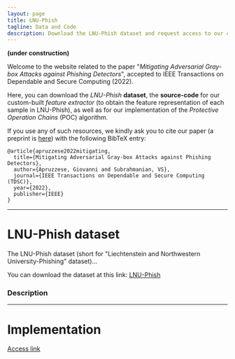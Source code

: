 ```yaml
---
layout: page
title: LNU-Phish
tagline: Data and Code
description: Download the LNU-Phish dataset and request access to our code.
---
```


**(under construction)**

Welcome to the website related to the paper "_Mitigating Adversarial Gray-box Attacks against Phishing Detectors_", accepted to IEEE Transactions on Dependable and Secure Computing (2022).

Here, you can download the _LNU-Phish_ **dataset**, the **source-code** for our custom-built _feature extractor_ (to obtain the feature representation of each sample in LNU-Phish), as well as for our implementation of the _Protective Operation Chains_ (POC) algorithm. 

If you use any of such resources, we kindly ask you to cite our paper (a preprint is [here](TBD)) with the following BibTeX entry:
```
@article{apruzzese2022mitigating,
  title={Mitigating Adversarial Gray-box Attacks against Phishing Detectors},
  author={Apruzzese, Giovanni and Subrahmanian, VS},
  journal={IEEE Transactions on Dependable and Secure Computing (TDSC)},
  year={2022},
  publisher={IEEE}
} 
```



---

# LNU-Phish dataset

The LNU-Phish dataset (short for "Liechtenstein and Northwestern University-Phishing" dataset)...

You can download the dataset at this link: [LNU-Phish](TBD)

### Description

---

# Implementation

[Access link](TBD)